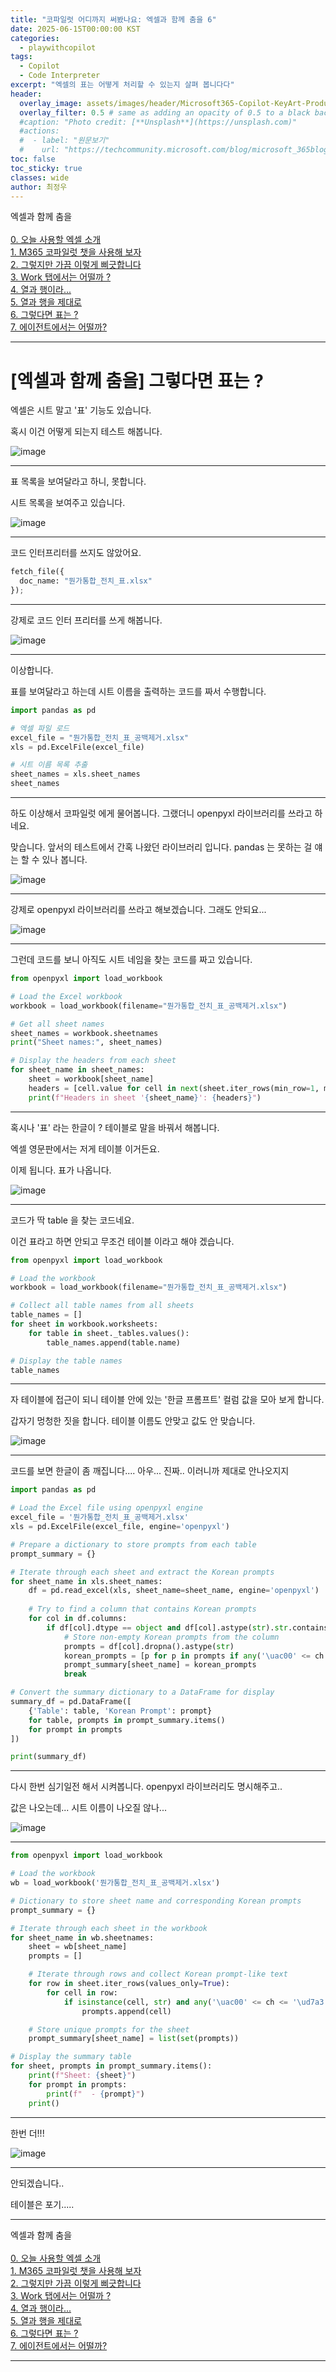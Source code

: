 ```yaml
---
title: "코파일럿 어디까지 써봤나요: 엑셀과 함께 춤을 6"
date: 2025-06-15T00:00:00 KST
categories:
  - playwithcopilot
tags:
  - Copilot
  - Code Interpreter
excerpt: "엑셀의 표는 어떻게 처리할 수 있는지 살펴 봅니다다"
header:
  overlay_image: assets/images/header/Microsoft365-Copilot-KeyArt-Productivity-6K-01.png
  overlay_filter: 0.5 # same as adding an opacity of 0.5 to a black background
  #caption: "Photo credit: [**Unsplash**](https://unsplash.com)"
  #actions:
  #  - label: "원문보기"
  #    url: "https://techcommunity.microsoft.com/blog/microsoft_365blog/sharing-the-vision-microsoft-365-community-conference-keynotes-now-available/4416368"
toc: false
toc_sticky: true
classes: wide
author: 최정우
---
```


<div class="notice--info">
엑셀과 함께 춤을<br/>
<br/>
<a href="https://microsoft.github.io/mwkorea/playwithcopilot/excel_0/">0. 오늘 사용할 엑셀 소개</a><br/>
<a href="https://microsoft.github.io/mwkorea/playwithcopilot/excel_1/">1. M365 코파일럿 챗을 사용해 보자</a><br/>
<a href="https://microsoft.github.io/mwkorea/playwithcopilot/excel_2/">2. 그렇지만 가끔 이렇게 삐긋합니다</a><br/>
<a href="https://microsoft.github.io/mwkorea/playwithcopilot/excel_3/">3. Work 탭에서는 어떨까 ?</a><br/>
<a href="https://microsoft.github.io/mwkorea/playwithcopilot/excel_4/">4. 열과 행이라...</a><br/>
<a href="https://microsoft.github.io/mwkorea/playwithcopilot/excel_5/">5. 열과 행을 제대로</a><br/>
<a href="https://microsoft.github.io/mwkorea/playwithcopilot/excel_6/">6. 그렇다면 표는 ?</a><br/>
<a href="https://microsoft.github.io/mwkorea/playwithcopilot/excel_7/">7. 에이전트에서는 어떨까?</a><br/>
</div>

---

# [엑셀과 함께 춤을] 그렇다면 표는 ?

엑셀은 시트 말고 '표' 기능도 있습니다. 

혹시 이건 어떻게 되는지 테스트 해봅니다.

![image](/mwkorea/assets/images/20250615/image40.png)

---

표 목록을 보여달라고 하니, 못합니다. 

시트 목록을 보여주고 있습니다.

![image](/mwkorea/assets/images/20250615/image41.png)

---

코드 인터프리터를 쓰지도 않았어요.

```python
fetch_file({
  doc_name: "뭔가통합_전치_표.xlsx"
});
```

---

강제로 코드 인터 프리터를 쓰게 해봅니다. 

![image](/mwkorea/assets/images/20250615/image42.png)

---

이상합니다. 

표를 보여달라고 하는데 시트 이름을 출력하는 코드를 짜서 수행합니다.

```python
import pandas as pd

# 엑셀 파일 로드
excel_file = "뭔가통합_전치_표_공백제거.xlsx"
xls = pd.ExcelFile(excel_file)

# 시트 이름 목록 추출
sheet_names = xls.sheet_names
sheet_names
```

---

하도 이상해서 코파일럿 에게 물어봅니다. 그랬더니 openpyxl 라이브러리를 쓰라고 하네요. 

맞습니다. 앞서의 테스트에서 간혹 나왔던 라이브러리 입니다. pandas 는 못하는 걸 얘는 할 수 있나 봅니다.

![image](/mwkorea/assets/images/20250615/image43.png)

---

강제로 openpyxl 라이브러리를 쓰라고 해보겠습니다. 그래도 안되요...

![image](/mwkorea/assets/images/20250615/image44.png)

---

그런데 코드를 보니 아직도 시트 네임을 찾는 코드를 짜고 있습니다. 

```python
from openpyxl import load_workbook

# Load the Excel workbook
workbook = load_workbook(filename="뭔가통합_전치_표_공백제거.xlsx")

# Get all sheet names
sheet_names = workbook.sheetnames
print("Sheet names:", sheet_names)

# Display the headers from each sheet
for sheet_name in sheet_names:
    sheet = workbook[sheet_name]
    headers = [cell.value for cell in next(sheet.iter_rows(min_row=1, max_row=1))]
    print(f"Headers in sheet '{sheet_name}': {headers}")
```

---

혹시나 '표' 라는 한글이 ? 테이블로 말을 바꿔서 해봅니다. 

엑셀 영문판에서는 저게 테이블 이거든요. 

이제 됩니다. 표가 나옵니다.

![image](/mwkorea/assets/images/20250615/image45.png)

---

코드가 딱 table 을 찾는 코드네요. 

이건 표라고 하면 안되고 무조건 테이블 이라고 해야 겠습니다.

```python
from openpyxl import load_workbook

# Load the workbook
workbook = load_workbook(filename="뭔가통합_전치_표_공백제거.xlsx")

# Collect all table names from all sheets
table_names = []
for sheet in workbook.worksheets:
    for table in sheet._tables.values():
        table_names.append(table.name)

# Display the table names
table_names
```

---

자 테이블에 접근이 되니 테이블 안에 있는 '한글 프롬프트' 컬럼 값을 모아 보게 합니다. 

갑자기 멍청한 짓을 합니다. 테이블 이름도 안맞고 값도 안 맞습니다.

![image](/mwkorea/assets/images/20250615/image46.png)

---

코드를 보면 한글이 좀 깨집니다.... 
아우... 진짜.. 이러니까 제대로 안나오지지

```python
import pandas as pd

# Load the Excel file using openpyxl engine
excel_file = '뭔가통합_전치_표_공백제거.xlsx'
xls = pd.ExcelFile(excel_file, engine='openpyxl')

# Prepare a dictionary to store prompts from each table
prompt_summary = {}

# Iterate through each sheet and extract the Korean prompts
for sheet_name in xls.sheet_names:
    df = pd.read_excel(xls, sheet_name=sheet_name, engine='openpyxl')
    
    # Try to find a column that contains Korean prompts
    for col in df.columns:
        if df[col].dtype == object and df[col].astype(str).str.contains('[가-힣]').any():
            # Store non-empty Korean prompts from the column
            prompts = df[col].dropna().astype(str)
            korean_prompts = [p for p in prompts if any('\uac00' <= ch <= '\ud7a3' for ch in p)]
            prompt_summary[sheet_name] = korean_prompts
            break

# Convert the summary dictionary to a DataFrame for display
summary_df = pd.DataFrame([
    {'Table': table, 'Korean Prompt': prompt}
    for table, prompts in prompt_summary.items()
    for prompt in prompts
])

print(summary_df)
```

---

다시 한번 심기일전 해서 시켜봅니다. openpyxl 라이브러리도 명시해주고..

값은 나오는데... 시트 이름이 나오질 않나... 

![image](/mwkorea/assets/images/20250615/image47.png)

---

```python
from openpyxl import load_workbook

# Load the workbook
wb = load_workbook('뭔가통합_전치_표_공백제거.xlsx')

# Dictionary to store sheet name and corresponding Korean prompts
prompt_summary = {}

# Iterate through each sheet in the workbook
for sheet_name in wb.sheetnames:
    sheet = wb[sheet_name]
    prompts = []

    # Iterate through rows and collect Korean prompt-like text
    for row in sheet.iter_rows(values_only=True):
        for cell in row:
            if isinstance(cell, str) and any('\uac00' <= ch <= '\ud7a3' for ch in cell):  # Check for Korean characters
                prompts.append(cell)

    # Store unique prompts for the sheet
    prompt_summary[sheet_name] = list(set(prompts))

# Display the summary table
for sheet, prompts in prompt_summary.items():
    print(f"Sheet: {sheet}")
    for prompt in prompts:
        print(f"  - {prompt}")
    print()
```

---

한번 더!!!

![image](/mwkorea/assets/images/20250615/image48.png)

---

안되겠습니다..

테이블은 포기.....

---

<div class="notice--info">
엑셀과 함께 춤을<br/>
<br/>
<a href="https://microsoft.github.io/mwkorea/playwithcopilot/excel_0/">0. 오늘 사용할 엑셀 소개</a><br/>
<a href="https://microsoft.github.io/mwkorea/playwithcopilot/excel_1/">1. M365 코파일럿 챗을 사용해 보자</a><br/>
<a href="https://microsoft.github.io/mwkorea/playwithcopilot/excel_2/">2. 그렇지만 가끔 이렇게 삐긋합니다</a><br/>
<a href="https://microsoft.github.io/mwkorea/playwithcopilot/excel_3/">3. Work 탭에서는 어떨까 ?</a><br/>
<a href="https://microsoft.github.io/mwkorea/playwithcopilot/excel_4/">4. 열과 행이라...</a><br/>
<a href="https://microsoft.github.io/mwkorea/playwithcopilot/excel_5/">5. 열과 행을 제대로</a><br/>
<a href="https://microsoft.github.io/mwkorea/playwithcopilot/excel_6/">6. 그렇다면 표는 ?</a><br/>
<a href="https://microsoft.github.io/mwkorea/playwithcopilot/excel_7/">7. 에이전트에서는 어떨까?</a><br/>
</div>

---
